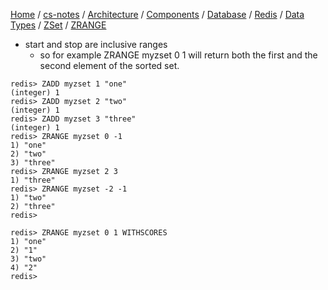 [Home](https://mengxianbin.github.io) /
[cs-notes](https://mengxianbin.github.io/cs-notes/site) /
[Architecture](https://mengxianbin.github.io/cs-notes/site/Architecture) /
[Components](https://mengxianbin.github.io/cs-notes/site/Architecture/Components) /
[Database](https://mengxianbin.github.io/cs-notes/site/Architecture/Components/Database) /
[Redis](https://mengxianbin.github.io/cs-notes/site/Architecture/Components/Database/Redis) /
[Data Types](https://mengxianbin.github.io/cs-notes/site/Architecture/Components/Database/Redis/Data%20Types) /
[ZSet](https://mengxianbin.github.io/cs-notes/site/Architecture/Components/Database/Redis/Data%20Types/ZSet) /
[ZRANGE](https://mengxianbin.github.io/cs-notes/site/Architecture/Components/Database/Redis/Data%20Types/ZSet/ZRANGE)

* start and stop are inclusive ranges
    * so for example ZRANGE myzset 0 1 will return both the first and the second element of the sorted set.

```redis
redis> ZADD myzset 1 "one"
(integer) 1
redis> ZADD myzset 2 "two"
(integer) 1
redis> ZADD myzset 3 "three"
(integer) 1
redis> ZRANGE myzset 0 -1
1) "one"
2) "two"
3) "three"
redis> ZRANGE myzset 2 3
1) "three"
redis> ZRANGE myzset -2 -1
1) "two"
2) "three"
redis> 
```

```redis
redis> ZRANGE myzset 0 1 WITHSCORES
1) "one"
2) "1"
3) "two"
4) "2"
redis> 
```
